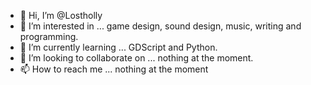 - 👋 Hi, I’m @Lostholly
- 👀 I’m interested in ... game design, sound design, music, writing and programming.
- 🌱 I’m currently learning ... GDScript and Python.
- 💞️ I’m looking to collaborate on ... nothing at the moment.
- 📫 How to reach me ... nothing at the moment

<!---
Lostholly/Lostholly is a ✨ special ✨ repository because its `README.md` (this file) appears on your GitHub profile.
You can click the Preview link to take a look at your changes.
--->
